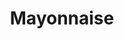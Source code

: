 ---
layout: recette
categories: [recettes]
hidden: false
lang: fr
title: Mayonnaise
type: base
ingredients: 
  - nom: huile de tournesol
    qte: 150
    unite: mL
  - nom: oeuf
    qte: 1
  - nom: moutarde de Dijon
    qte: 1
    unite: cuillère à soupe
  - nom: vinaigre
    qte: 1
    unite: cuillère à soupe
preconditions:
  - Tous les ingrédients doivent être à température ambiante
etapes:
  - label: "Préparation"
    details:
      - Mettre tous les ingrédients dans un bol
      - Saler et poivrer
      - Mixer jusqu'à ce que ça prenne, en commençant par le fond
---
